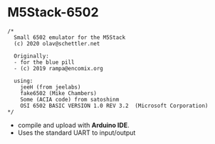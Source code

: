 # M5Stack-6502


```
/*
  Small 6502 emulator for the M5Stack
  (c) 2020 olav@schettler.net

  Originally:
  - for the blue pill
  - (c) 2019 rampa@encomix.org

  using:
    jeeH (from jeelabs)
    fake6502 (Mike Chambers)
    Some (ACIA code) from satoshinm
    OSI 6502 BASIC VERSION 1.0 REV 3.2  (Microsoft Corporation)
*/
```
- compile and upload with **Arduino IDE**.
- Uses the standard UART to input/output
